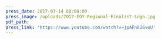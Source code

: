 ```yaml
---
press_date: 2017-07-14 00:00:00
press_image: /uploads/2017-EOY-Regional-Finalist-Logo.jpg
pdf_path:
press_link: 'https://www.youtube.com/watch?v=jpAFn82GvoU'
---
```

